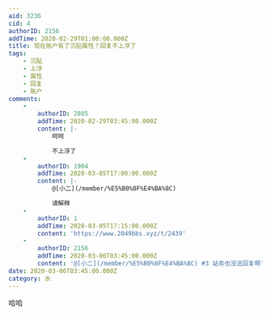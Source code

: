 ```yaml
---
aid: 3236
cid: 4
authorID: 2156
addTime: 2020-02-29T01:00:00.000Z
title: 现在账户有了沉贴属性？回复不上浮了
tags:
    - 沉贴
    - 上浮
    - 属性
    - 回复
    - 账户
comments:
    -
        authorID: 2805
        addTime: 2020-02-29T03:45:00.000Z
        content: |-
            呵呵

            不上浮了
    -
        authorID: 1904
        addTime: 2020-03-05T17:00:00.000Z
        content: |-
            @[小二](/member/%E5%B0%8F%E4%BA%8C)

            请解释
    -
        authorID: 1
        addTime: 2020-03-05T17:15:00.000Z
        content: 'https://www.2049bbs.xyz/t/2439'
    -
        authorID: 2156
        addTime: 2020-03-06T03:45:00.000Z
        content: '@[小二](/member/%E5%B0%8F%E4%BA%8C) #3 站务也没法回复啊'
date: 2020-03-06T03:45:00.000Z
category: 水
---
```


哈哈
